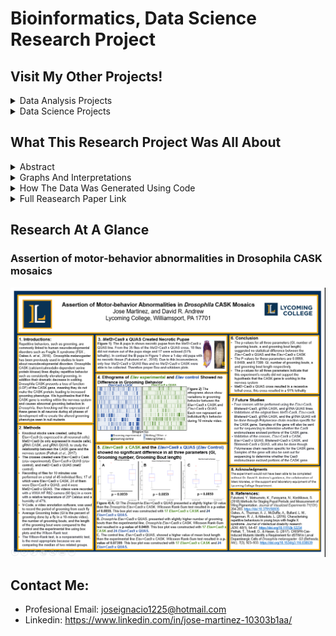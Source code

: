 # Bioinformatics, Data Science Research Project
## Visit My Other Projects!
<details><summary>Data Analysis Projects</summary>
  
  - [See All Data Alaysis Projects]()
  - [Project 1]()
  - [Project 2]()
  - [Project 3]()
  - [Project 4]()
</details>
  
<details><summary>Data Science Projects </summary>
  
  - [See All Data Science Projetcs]() 
  - [Titanic Project](https://github.com/marjose2/Martinez_Porfolio/blob/main/Data%20Science/Titanic_Project/README.md)
  - [Project 2]()
  - [Project 3]()
  - [Project 4]()

</details>
</details>

## What This Research Project Was All About
<details><summary>Abstract</summary>

>  Repetitive behaviors, such as grooming, are commonly linked to human neurodevelopmental disorders such as Fragile X syndrome (FSX) (Oakes A. et al., 2016).   Drosophila melanogaster has been previously used in studies to learn about neurodevelopmental disorders. Drosophila CASK (calcium/calmodulin-dependent serine protein kinase) lines display repetitive behavior such as consistently elevated grooming, despite their dramatic decrease in walking (Xingjie R. et al., 2013).  Drosophila CASK presents a loss of function (LOF) of the CASK gene, meaning they do not make the CASK protein, leading to increased grooming phenotype (Xingjie R. et al., 2013). Repetitive behavior, such as excessive grooming, is a crucial subject for researching disorders like FXS. By studying Drosophila CASK lines, neurodevelopmental disorders in humans, such as FXS, can be better understood (Oakes A. et al., 2016). In this study, the creation of knockout stocks, using the Elav>Cas9, Mef2>Cas9, gRNA CASK, and gRNA QUAS, will be used to study the relationship between the CASK gene and the nervous system. These stocks were created by crossing the Cas9/Gal4 lines, Elav>Cas9 and Mef2>Cas9, with either gRNA CASK or gRNA QUAS.  If the CASK gene is working in the nervous system, then knocking out the expression of these genes in all neurons during all phases of development will re-create the phenotype that we see in true null mutants. The Elav knockout stock and the control lines showed no statistical difference in the Grooming Index (GI), the number of grooming bouts, or the mean grooming bout length. The P-values for these parameters are 0.0859, 0.0469, and 0.7399, respectively. These numbers indicate that this experiment's results did not support the hypothesis that the CASK gene is working in the nervous system. In contrast, the Mef2>Cas9 x QUAS cross resulted in a recessive lethal cross. 
</details>
<details><summary> Graphs And Interpretations </summary>
  
<details><summary>1. Ethograms</summary>

<img src="https://github.com/marjose2/Martinez_Porfolio/blob/main/Research%20Project/images/Ethogram.PNG" width="500" />

> This ethogram from 13 individuals flies from the Elav>Cas9 x QUAS line. It should be noted that each row represents an individual fly’s behavior; the black color in the figure represents the time the fly spent grooming, while the grey portions of the figure represent the time the fly did not spend grooming though the 10 minute videos.
  
<img src="https://github.com/marjose2/Martinez_Porfolio/blob/main/Research%20Project/images/ethogram2.PNG" width="500" />

> This ethograms from 13 individual flies from the Elav>Cas9 x CASK line. It should be noted that each row represents an individual fly’s behavior; the black color in the figure represents the time the fly spent grooming, while the grey portions of the figure represent the time the fly did not spend grooming though the 10 minute videos.
 
</details>
  
<details><summary>2. Box Plot Charts Figures A-C</summary>
 <img src="https://github.com/marjose2/Martinez_Porfolio/blob/main/Research%20Project/images/Graph1.PNG" width="500" />

> Figure A shows the Box plots of the values of number of grooming index values of the Elav>Cas9 x CASK and Elav>Cas9 x QUAS represented using Box-and-whisker plots. The blue box shows the 25th-75th percentiles; the red line in the box shows the median. The black lines, extending form the blue box, with the whiskers represent the 9th and the 91th. (p-value=0.0859). This box plot was constructed with 17 Elav>Cas9 x CASK (11 females and 6 males) and 24 Elav>Cas9 x QUAS (12 females and 12 males).

<img src="https://github.com/marjose2/Martinez_Porfolio/blob/main/Research%20Project/images/Graph2.PNG" width="500" />

> Figure B shows Box plots of the values of the number of grooming bouts done by Elav>Cas9 x CASK and Elav>Cas9 x QUAS represented using Box-and-whisker plots. The blue box shows the 25th-75th percentiles; in the red line in the box shows the median. The black lines, extending form the blue box, with the whiskers represents the 9th and the 91th. (p-value 0.0469). This box plot was constructed with 17 Elav>Cas9 x CASK (11 females and 6 males) and 24 Elav>Cas9 x QUAS (12 females and 12 males).

<img src="https://github.com/marjose2/Martinez_Porfolio/blob/main/Research%20Project/images/Graph3.PNG" width="500" />

> Figure C shows Box plots of the values of the mean bout length done by Elav>Cas9  x CASK and Elav>Cas9 x QUAS represented using Box-and-whisker plots. The blue box shows the 25th-75th percentiles; in the red line in the box shows the median. The black lines, extending form the blue box, with the whiskers represents the 9th and the 91th. (p-value=0.7399). This box plot was constructed with 17 Elav>Cas9 x CASK (11 females and 6 males) and 24 Elav>Cas9 x QUAS (12 females and 12 males).
</details>
</details>

</details>
<details><summary>How The Data Was Generated Using Code</summary>
The data, of much each fly groomed in a 10 minute video, was extracted from using V-Code and Custom In Perl Scrips. V-code is an open-source video-annotation software that allows one to markdown and score when a fly groomed itself. When scoring the videos, each fly had a corresponding key, and whenever a fly started grooming, the key corresponding to that fly was pressed. The same key was pressed when the fly stopped grooming; this marked the beginnings and ends of a grooming bout, thus allowing for quantification of the amount of time spent grooming by each fly. 
Once the videos were scored using V-code they were turn into text files so the data, of much each fly groomed in a 10 minute video, could be extrated using custom, in-house Perl scripts. The custom scripts in Perl to parse the VCode output and quantify behavioral metrics for each fly, such as total grooming time, a number of grooming bouts, grooming index (GI, the percentage of time spent grooming during a given interval), and comparable indices for standing, walking and falling. For a detailed analysis of grooming, additional parameters were the type and frequency of grooming-site transitions within grooming bouts, and time spent grooming specific body parts. The Perl scripts produce tab-delimited output files that were imported to Microsoft Excel (Microsoft Corporation, Redmond, WA, USA) and MATLAB (MathWorks®, Natick, MA, USA) for further analysis.

</details>

</details>
<details><summary>Full Reasearch Paper Link</summary>
https://github.com/marjose2/Martinez_Porfolio/blob/main/Research%20Project/Bioinformatics%2C%20Data%20Science%20Research%20paper.docx
</details>
 
 
## Research At A Glance
### Assertion of motor-behavior abnormalities in Drosophila CASK mosaics

<img src="https://github.com/marjose2/Martinez_Porfolio/blob/main/Research%20Project/images/Poster.PNG" width="1500" />

## Contact Me:

+ Profesional Email: joseignacio1225@hotmail.com
+ Linkedin: https://www.linkedin.com/in/jose-martinez-10303b1aa/



